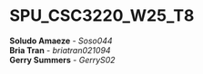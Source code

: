 # SPU_CSC3220_W25_T8

**Soludo Amaeze** - *Soso044*  
**Bria Tran** - *briatran021094*  
**Gerry Summers** - *GerryS02*

